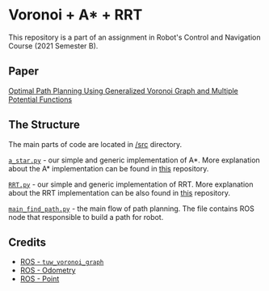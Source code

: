 # Voronoi + A* + RRT

This repository is a part of an assignment in
Robot's Control and Navigation Course (2021 Semester B).

## Paper

[Optimal Path Planning Using Generalized Voronoi Graph and Multiple Potential Functions](https://ieeexplore.ieee.org/document/8948325)

## The Structure

The main parts of code are located in [/src](/src) directory.

[`a_star.py`](/src/astar.py) - our simple and generic implementation of A*.
More explanation about the A* implementation can be found
in [this](https://github.com/Arseni1919/A_star_Implementation) repository.

[`RRT.py`](/src/astar.py) - our simple and generic implementation of RRT.
More explanation about the RRT implementation can be also found
in [this](https://github.com/Arseni1919/Simple_Implementation_of_RRT) repository.

[`main_find_path.py`](/src/main_find_path.py) - the main flow of path planning.
The file contains ROS node that responsible to build a path for robot.


## Credits

- [ROS - `tuw_voronoi_graph`](http://wiki.ros.org/tuw_voronoi_graph)
- [ROS - Odometry](http://docs.ros.org/en/noetic/api/nav_msgs/html/msg/Odometry.html)
- [ROS - Point](http://docs.ros.org/en/melodic/api/geometry_msgs/html/msg/Point.html)




